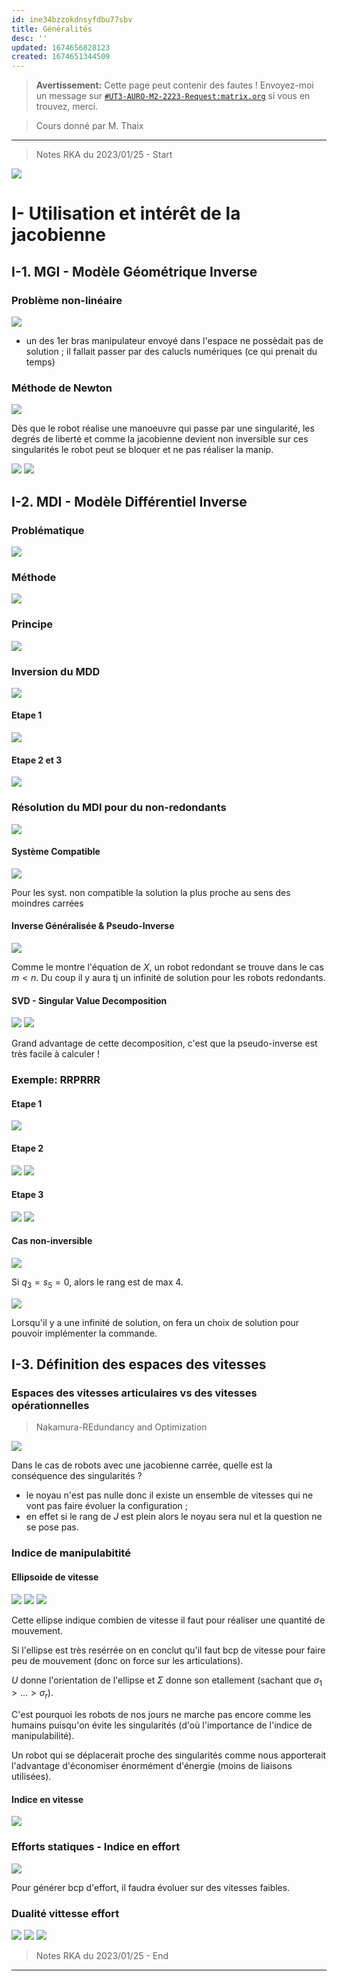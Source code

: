 ```yaml
---
id: ine34bzzokdnsyfdbu77sbv
title: Généralités
desc: ''
updated: 1674656828123
created: 1674651344509
---
```


> **Avertissement:**
Cette page peut contenir des fautes ! Envoyez-moi un message sur [`#UT3-AURO-M2-2223-Request:matrix.org`](https://matrix.to/#/#UT3-AURO-M2-2223-Request:matrix.org) si vous en trouvez, merci.

> Cours donné par M. Thaix

---

> Notes RKA du 2023/01/25 - Start




![](/assets/images/B3.RIA.CM.Slide-01.png)

# I- Utilisation et intérêt de la jacobienne

## I-1. MGI - Modèle Géométrique Inverse

### Problème non-linéaire

![](/assets/images/B3.RIA.CM.Slide-02.png)

- un des 1er bras manipulateur envoyé dans l'espace ne possèdait pas de solution ; il fallait passer par des calucls numériques (ce qui prenait du temps)

### Méthode de Newton

![](/assets/images/B3.RIA.CM.Slide-03.png)

Dès que le robot réalise une manoeuvre qui passe par une singularité, les degrés de liberté et comme la jacobienne devient non inversible sur ces singularités le robot peut se bloquer et ne pas réaliser la manip.

![](/assets/images/B3.RIA.CM.BB20230125-1.png)
![](/assets/images/B3.RIA.CM.BB20230125-2.png)

## I-2. MDI - Modèle Différentiel Inverse

### Problématique

![](/assets/images/B3.RIA.CM.Slide-04.png)

### Méthode

![](/assets/images/B3.RIA.CM.Slide-05.png)

### Principe

![](/assets/images/B3.RIA.CM.Slide-06.png)

### Inversion du MDD

![](/assets/images/B3.RIA.CM.Slide-07.png)

#### Etape 1

![](/assets/images/B3.RIA.CM.Slide-08.png)

#### Etape 2 et 3

![](/assets/images/B3.RIA.CM.Slide-09.png)

### Résolution du MDI pour du non-redondants

![](/assets/images/B3.RIA.CM.Slide-10.png)

#### Système Compatible

![](/assets/images/B3.RIA.CM.Slide-11.png)

Pour les syst. non compatible la solution la plus proche au sens des moindres carrées

#### Inverse Généralisée & Pseudo-Inverse

![](/assets/images/B3.RIA.CM.Slide-12.png)

Comme le montre l'équation de $X$, un robot redondant se trouve dans le cas $m<n$. Du coup il y aura tj un infinité de solution pour les robots redondants.

#### SVD - Singular Value Decomposition

![](/assets/images/B3.RIA.CM.Slide-13.png)
![](/assets/images/B3.RIA.CM.Slide-14.png)

Grand advantage de cette decomposition, c'est que la pseudo-inverse est très facile à calculer !

### Exemple: RRPRRR

#### Etape 1

![](/assets/images/B3.RIA.CM.Slide-15.png)

#### Etape 2

![](/assets/images/B3.RIA.CM.Slide-16.png)
![](/assets/images/B3.RIA.CM.Slide-17.png)

#### Etape 3

![](/assets/images/B3.RIA.CM.Slide-18.png)
![](/assets/images/B3.RIA.CM.BB20230125-3.png)


#### Cas non-inversible

![](/assets/images/B3.RIA.CM.Slide-19.png)

Si $q_3 = s_5 = 0$, alors le rang est de max 4.

![](/assets/images/B3.RIA.CM.BB20230125-4.png)

Lorsqu'il y a une infinité de solution, on fera un choix de solution pour pouvoir implémenter la commande.

## I-3. Définition des espaces des vitesses

### Espaces des vitesses articulaires vs des vitesses opérationnelles

> Nakamura-REdundancy and Optimization

![](/assets/images/B3.RIA.CM.Slide-20.png)

Dans le cas de robots avec une jacobienne carrée, quelle est la conséquence des singularités ?
- le noyau n'est pas nulle donc il existe un ensemble de vitesses qui ne vont pas faire évoluer la configuration ;
- en effet si le rang de $J$ est plein alors le noyau sera nul et la question ne se pose pas.

### Indice de manipulabitité

#### Ellipsoide de vitesse

![](/assets/images/B3.RIA.CM.Slide-21.png)
![](/assets/images/B3.RIA.CM.BB20230125-5.png)
![](/assets/images/B3.RIA.CM.BB20230125-6.png)

Cette ellipse indique combien de vitesse il faut pour réaliser une quantité de mouvement.

Si l'ellipse est très resérrée on en conclut qu'il faut bcp de vitesse pour faire peu de mouvement (donc on force sur les articulations).

$U$ donne l'orientation de l'ellipse et $\Sigma$ donne son etallement (sachant que $\sigma_1>\dots>\sigma_r$).

C'est pourquoi les robots de nos jours ne marche pas encore comme les humains puisqu'on évite les singularités (d'où l'importance de l'indice de manipulabilité).

Un robot qui se déplacerait proche des singularités comme nous apporterait l'advantage d'économiser énormément d'énergie (moins de liaisons utilisées).

#### Indice en vitesse

![](/assets/images/B3.RIA.CM.Slide-22.png)

### Efforts statiques - Indice en effort

![](/assets/images/B3.RIA.CM.Slide-23.png)

Pour générer bcp d'effort, il faudra évoluer sur des vitesses faibles.

### Dualité vittesse effort

![](/assets/images/B3.RIA.CM.Slide-24.png)
![](/assets/images/B3.RIA.CM.Slide-25.png)
![](/assets/images/B3.RIA.CM.Slide-26.png)




> Notes RKA du 2023/01/25 - End

---